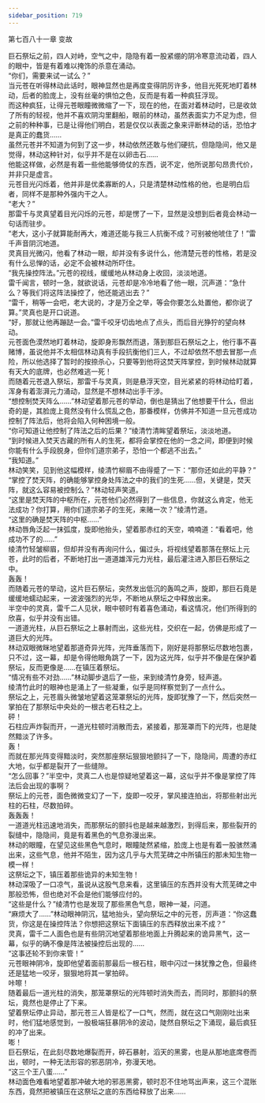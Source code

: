 ```yaml
---
sidebar_position: 719
---
```

 第七百八十一章 变故


巨石祭坛之前，四人对峙，空气之中，隐隐有着一股紧绷的阴冷寒意流动着，四人的眼中，皆是有着难以掩饰的杀意在涌动。  
“你们，需要来试一试么？”  
当元苍在听得林动此话时，眼神显然也是再度变得阴厉许多，他目光死死地盯着林动，后者的脸庞上，没有丝毫的惧怕之色，反而是有着一种疯狂浮现。  
而这种疯狂，让得元苍眼瞳微微缩了一下，现在的他，在面对着林动时，已是收敛了所有的轻视，他并不喜欢阴沟里翻船，眼前的林动，虽然表面实力不足为虑，但之前的种种事，已是让得他们明白，若是仅仅以表面之象来评断林动的话，恐怕才是真正的蠢货……  
虽然元苍并不知道为何到了这一步，林动依然还敢与他们硬抗，但隐隐间，他又是觉得，林动这种针对，似乎并不是在以卵击石……  
他能这样做，必然是有着一些他能够倚仗的东西，说不定，他所说那句昂贵代价，并非只是虚言。  
元苍目光闪烁着，他并非是优柔寡断的人，只是清楚林动性格的他，也是明白后者，同样不是那种外强内干之人。  
“老大？”  
那雷千与灵真望着目光闪烁的元苍，却是愣了一下，显然是没想到后者竟会林动一句话而驻步。  
“老大，这小子就算能耐再大，难道还能与我三人抗衡不成？可别被他唬住了！”雷千声音阴沉地道。  
灵真目光微闪，他看了林动一眼，却并没有多说什么，他清楚元苍的性格，若是没有什么忌惮的话，必定不会被林动所吓住。  
“我先操控阵法。”元苍的视线，缓缓地从林动身上收回，淡淡地道。  
雷千闻言，顿时一急，就欲说话，元苍却是冷冷地看了他一眼，沉声道：“急什么？等我们将这阵法操控了，他还能逃出去？”  
“雷千，稍等一会吧，老大说的，才是万全之举，等会你要怎么处置他，都你说了算。”灵真也是开口说道。  
“好，那就让他再蹦跶一会。”雷千咬牙切齿地点了点头，而后目光狰狞的望向林动。  
元苍面色漠然地盯着林动，旋即身形飘然而退，落到那巨石祭坛之上，他行事不喜赌博，虽说他并不太相信林动真有手段抗衡他们三人，不过却依然不想去冒那一点险，所以他选择了暂时的按捺杀心，只要等到他将这焚天阵掌控，到时候林动就算有天大的底牌，也必然难逃一死！  
而随着元苍退入祭坛，那雷千与灵真，则是悬浮天空，目光紧紧的将林动给盯着，浑身有着澎湃元力涌动，显然是不想林动出手干涉。  
“想控制焚天阵么……”林动望着那元苍的举动，倒也是猜出了他想要干什么，但出奇的是，其脸庞上竟然没有什么慌乱之色，那番模样，仿佛并不知道一旦元苍成功控制了阵法后，他将会陷入何种困境一般。  
“你可知道让他控制了阵法之后的后果？”绫清竹清眸望着祭坛，淡淡地道。  
“到时候进入焚天古藏的所有人的生死，都将会掌控在他的一念之间，即便到时候你能有什么手段脱身，但你们道宗弟子，恐怕一个都逃不出去。”  
“我知道。”  
林动笑笑，见到他这幅模样，绫清竹柳眉不由得蹙了一下：“那你还如此的平静？”  
“掌控了焚天阵，的确能够掌控身处阵法之中的我们的生死……但，关键是，焚天阵，就这么容易被控制么？”林动轻声笑道。  
“这里是焚天阵的中枢所在，元苍他们必然得到了一些信息，你就这么肯定，他无法成功？你打算，用你们道宗弟子的生死，来赌一次？”绫清竹道。  
“这里的确是焚天阵的中枢……”  
林动唇角泛起一抹弧度，旋即他抬头，望着那赤红的天空，喃喃道：“看着吧，他成功不了的……”  
绫清竹轻皱柳眉，但却并没有再询问什么，偏过头，将视线望着那落在祭坛上元苍，此时的后者，不断地打出一道道雄浑元力光柱，最后灌注进入那巨石祭坛之中。  
轰轰！  
而随着元苍的举动，这片巨石祭坛，突然发出低沉的轰鸣之声，旋即，那巨石竟是缓缓地蠕动起来，一波波强烈的光华，不断地从祭坛之中释放出来。  
半空中的灵真，雷千二人见状，眼中顿时有着喜色涌动，看这情况，他们所得到的欣喜，似乎并没有出错。  
一道道光柱，从巨石祭坛之上暴射而出，这些光柱，交织在一起，仿佛是形成了一道巨大的光阵。  
林动双眼微眯地望着那道奇异光阵，光阵垂落而下，刚好是将那祭坛尽数地包裹，只不过，这一幕，却是令得他眼角跳了一下，因为这光阵，似乎并不像是在保护着祭坛，反而更像是……在镇压着祭坛。  
“情况有些不对劲……”林动脚步退后了一些，来到绫清竹身旁，轻声道。  
绫清竹此时的眼神也是涌上了一些凝重，似乎是同样察觉到了一点什么。  
祭坛之上，元苍眉头微皱地望着这笼罩祭坛的光阵，旋即犹豫了一下，然后突然一掌拍在了那祭坛中央处的一根古老石柱之上。  
砰！  
石柱应声炸裂而开，一道光柱顿时消散而去，紧接着，那笼罩而下的光阵，也是陡然黯淡了许多。  
轰！  
而就在那光阵变得黯淡时，突然那座祭坛狠狠地颤抖了一下，隐隐间，周遭的赤红大地，似乎都是裂开了一些缝隙。  
“怎么回事？”半空中，灵真二人也是惊疑地望着这一幕，这似乎并不像是掌控了阵法后会出现的事啊？  
祭坛上的元苍，面色微微变幻了一下，旋即一咬牙，掌风接连拍出，将那些射出光柱的石柱，尽数拍碎。  
轰轰轰！  
一道道光柱迅速地消失，而那祭坛的颤抖也是越来越激烈，到得后来，那些裂开的裂缝中，隐隐间，竟是有着黑色的气息弥漫出来。  
林动的眼瞳，在望见这些黑色气息时，眼瞳陡然紧缩，脸庞上也是有着一股骇然涌出来，这些气息，他并不陌生，因为这几乎与大荒芜碑之中所镇压的那未知生物一模一样！  
这祭坛之下，镇压着那些诡异的未知生物！  
林动深吸了一口凉气，虽说从这股气息来看，这里镇压的东西并没有大荒芜碑之中那般恐怖，但也绝对不会是他们能够应付的。  
“这些是什么？”绫清竹也是发现了那些黑色气息，眼神一凝，问道。  
“麻烦大了……”林动眼神阴沉，猛地抬头，望向祭坛之中的元苍，厉声道：“你这蠢货，你这是在操控阵法？你想把这祭坛下面镇压的东西释放出来不成？”  
灵真，雷千二人面色也是有些阴沉地望着那些地面上升腾起来的诡异黑气，这一幕，似乎的确不像是阵法被操控后出现的……  
“这事还轮不到你来管！”  
元苍眼神阴冷，旋即他望着面前那最后一根石柱，眼中闪过一抹犹豫之色，但最终还是猛地一咬牙，狠狠地将其一掌拍碎。  
咔嚓！  
随着最后一道光柱的消失，那笼罩祭坛的光阵顿时消失而去，而同时，那颤抖的祭坛，竟然也是停止了下来。  
望着祭坛停止异动，那元苍三人皆是松了一口气，然而，就在这口气刚刚吐出来时，他们猛地感觉到，一股极端狂暴阴冷的波动，陡然自祭坛之下涌现，最后疯狂的冲了出来。  
嘭！  
巨石祭坛，在此刻尽数地爆裂而开，碎石暴射，滔天的黑雾，也是从那地底席卷而出，顿时，一种无法形容的邪恶阴冷，弥漫天地。  
“这三个王八蛋……”  
林动面色难看地望着那冲破大地的邪恶黑雾，顿时忍不住地骂出声来，这三个混账东西，竟然把被镇压在这祭坛之底的东西给释放了出来……  
  
  
